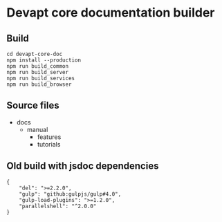 # Devapt core documentation builder

## Build

```
cd devapt-core-doc
npm install --production
npm run build_common
npm run build_server
npm run build_services
npm run build_browser
```


## Source files
 * docs
   * manual
     * features
     * tutorials



## Old build with jsdoc dependencies
```
{
    "del": ">=2.2.0",
    "gulp": "github:gulpjs/gulp#4.0",
    "gulp-load-plugins": ">=1.2.0",
    "parallelshell": "^2.0.0"
}
```